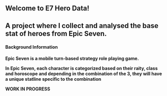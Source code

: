 <h2>Welcome to E7 Hero Data!<h2/>
  
A project where I collect and analysed the base stat of heroes from Epic Seven.

<h4>Background Information<h4/>

Epic Seven is a mobile turn-based strategy role playing game.

In Epic Seven, each character is categorized based on their raity, class and horoscope and depending in the combination of the 3, they will have a unique statline specific to the combination

WORK IN PROGRESS

